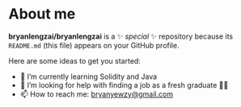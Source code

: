 # About me


**bryanlengzai/bryanlengzai** is a ✨ _special_ ✨ repository because its `README.md` (this file) appears on your GitHub profile.

Here are some ideas to get you started:

- 🌱 I’m currently learning Solidity and Java
- 🤔 I’m looking for help with finding a job as a fresh graduate 👨‍🎓
- 📫 How to reach me: bryanyewzy@gmail.com

